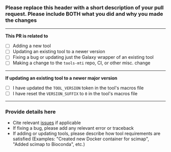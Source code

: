 ### Please replace this header with a short description of your pull request. Please include BOTH what you did and why you made the changes

---

**This PR is related to**
- [ ] Adding a new tool 
- [ ] Updating an existing tool to a newer version
- [ ] Fixing a bug or updating just the Galaxy wrapper of an existing tool
- [ ] Making a change to the `tools-mti` repo, CI, or other misc. change

---

**If updating an existing tool to a newer major version**
- [ ] I have updated the `TOOL_VERSION` token in the tool's macros file 
- [ ] I have reset the `VERSION_SUFFIX` to `0` in the tool's macros file 

---

### Provide details here

- Cite relevant [issues](https://github.com/goeckslab/tools-mti/issues) if applicable
- If fixing a bug, please add any relevant error or traceback
- If adding or updating tools, please describe how tool requirements are satisfied (Examples: "Created new Docker container for scimap", "Added scimap to Bioconda", etc.)